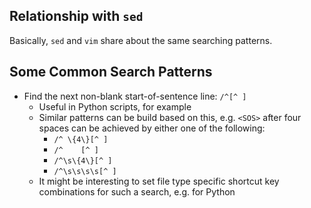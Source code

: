 ## Relationship with `sed`
Basically, `sed` and `vim` share about the same searching patterns.


## Some Common Search Patterns
- Find the next non-blank start-of-sentence line: `/^[^ ]`
  - Useful in Python scripts, for example
  - Similar patterns can be build based on this, e.g. `<SOS>` after four spaces can be achieved by either one of the following:
    - `/^ \{4\}[^ ]`
    - `/^    [^ ]`
    - `/^\s\{4\}[^ ]`
    - `/^\s\s\s\s[^ ]`
  - It might be interesting to set file type specific shortcut key combinations for such a search, e.g. for Python


